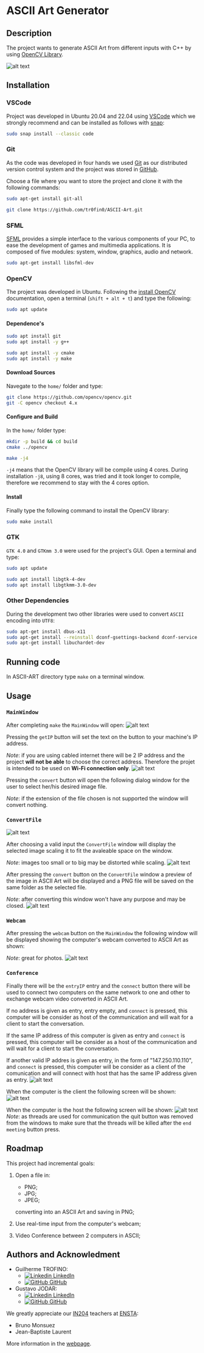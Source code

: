 # ASCII Art Generator


## Description
The project wants to generate ASCII Art from different inputs with C++ by using [OpenCV Library](https://opencv.org/).

![alt text](images/readme.png)

## Installation
### VSCode
Project was developed in Ubuntu 20.04 and 22.04 using [VSCode](https://code.visualstudio.com/docs/setup/linux) which we strongly recommend and can be installed as follows with [snap](https://snapcraft.io/):
```bash
sudo snap install --classic code
```

### Git
As the code was developed in four hands we used [Git](https://git-scm.com/) as our distributed version control system and the project was stored in [GitHub](https://github.com/tr0fin0/ASCII-Art).

Choose a file where you want to store the project and clone it with the following commands:
```bash
sudo apt-get install git-all

git clone https://github.com/tr0fin0/ASCII-Art.git
```

### SFML
[SFML](https://www.sfml-dev.org/) provides a simple interface to the various components of your PC, to ease the development of games and multimedia applications. It is composed of five modules: system, window, graphics, audio and network.
```bash
sudo apt-get install libsfml-dev
```


### OpenCV
The project was developed in Ubuntu. Following the [install OpenCV](https://docs.opencv.org/4.x/d7/d9f/tutorial_linux_install.html) documentation, open a terminal (`shift + alt + t`) and type the following:
```bash
sudo apt update
```

#### Dependence's
```bash
sudo apt install git
sudo apt install -y g++

sudo apt install -y cmake
sudo apt install -y make
```

#### Download Sources
Navegate to the `home/` folder and type:
```bash
git clone https://github.com/opencv/opencv.git
git -C opencv checkout 4.x
```
#### Configure and Build
In the `home/` folder type:
```bash
mkdir -p build && cd build
cmake ../opencv

make -j4
```
`-j4` means that the OpenCV library will be compile using 4 cores. During installation `-j8`, using 8 cores, was tried and it took longer to compile, therefore we recommend to stay with the 4 cores option.

#### Install
Finally type the following command to install the OpenCV library:
```bash
sudo make install
```

### GTK
`GTK 4.0` and `GTKmm 3.0` were used for the project's GUI. Open a terminal and type:
```bash
sudo apt update
```
```bash
sudo apt install libgtk-4-dev
sudo apt install libgtkmm-3.0-dev
```

### Other Dependencies
During the development two other libraries were used to convert `ASCII` encoding into `UTF8`:
```bash
sudo apt-get install dbus-x11
sudo apt-get install --reinstall dconf-gsettings-backend dconf-service
sudo apt-get install libuchardet-dev
```

## Running code
In ASCII-ART directory type `make` on a terminal window. 


## Usage
### `MainWindow`
After completing `make` the `MainWindow` will open:
![alt text](images/readme_mainWindow_default.png)

Pressing the `getIP` button will set the text on the button to your machine's IP address.

*Note*: if you are using cabled internet there will be 2 IP address and the project **will not be able** to choose the correct address. Therefore the projet is intended to be used on **Wi-Fi connection only**.
![alt text](images/readme_mainWindow_buttonClicked.png)

Pressing the `convert` button will open the following dialog window for the user to select her/his desired image file.

*Note*: if the extension of the file chosen is not supported the window will convert nothing.
### `ConvertFile`
![alt text](images/readme_ConvertFile_choose.png)

After choosing a valid input the `ConvertFile` window will display the selected image scaling it to fit the avaleable space on the window.

*Note*: images too small or to big may be distorted while scaling.
![alt text](images/readme_ConvertFile_preview.png)

After pressing the `convert` button on the `ConvertFile` window a preview of the image in ASCII Art will be displayed and a PNG file will be saved on the same folder as the selected file.

*Note*: after converting this window won't have any purpose and may be closed.
![alt text](images/readme_ConvertFile_conversion.png)
### `Webcam`
After pressing the `webcam` button on the `MainWindow` the following window will be displayed showing the computer's webcam converted to ASCII Art as shown:

*Note*: great for photos.
![alt text](images/readme_Webcam.png)


### `Conference`
Finally there will be the `entryIP` entry and the `connect` button there will be used to connect two computers on the same network to one and other to exchange webcam video converted in ASCII Art.

If no address is given as entry, entry empty, and `connect` is pressed, this computer will be consider as host of the communication and will wait for a client to start the conversation.

If the same IP address of this computer is given as entry and `connect` is pressed, this computer will be consider as a host of the communication and will wait for a client to start the conversation.

If another valid IP addres is given as entry, in the form of "147.250.110.110", and `connect` is pressed, this computer will be consider as a client of the comunication and will connect with host that has the same IP address given as entry.
![alt text](images/readme_mainWindow_default.png)

When the computer is the client the following screen will be shown:
![alt text](images/readme_Conference_Client.png)

When the computer is the host the following screen will be shown:
![alt text](images/readme_Conference_Host.png)
*Note*: as threads are used for communication the quit button was removed from the windows to make sure that the threads will be killed after the `end meeting` button press.




## Roadmap
This project had incremental goals:
1. Open a file in:
   - PNG;
   - JPG;
   - JPEG;

   converting into an ASCII Art and saving in PNG;

2. Use real-time input from the computer's webcam;

3. Video Conference between 2 computers in ASCII;

## Authors and Acknowledment
- Guilherme TROFINO:
  - [![Linkedin](https://i.stack.imgur.com/gVE0j.png) LinkedIn](https://www.linkedin.com/in/guilherme-trofino/)
  - [![GitHub](https://i.stack.imgur.com/tskMh.png) GitHub](https://github.com/tr0fin0)
- Gustavo JODAR:
  - [![Linkedin](https://i.stack.imgur.com/gVE0j.png) LinkedIn](https://www.linkedin.com/in/gustavo-jodar/)
  - [![GitHub](https://i.stack.imgur.com/tskMh.png) GitHub](https://github.com/Gustavo-Jodar)

We greatly appreciate our [IN204](https://synapses.ensta-paris.fr/catalogue/2020-2021/ue/3722/IN204-oriente-objet-programmation-et-genie-logiciel?from=D2) teachers at [ENSTA](https://www.ensta-paris.fr/):
- Bruno Monsuez
- Jean-Baptiste Laurent

More information in the [webpage](https://perso.ensta-paris.fr/~bmonsuez/Cours/doku.php?id=in204).